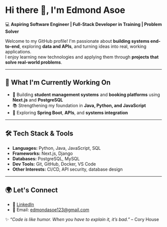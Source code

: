# Hi there 👋, I'm Edmond Asoe  

💻 **Aspiring Software Engineer | Full-Stack Developer in Training | Problem Solver**  

Welcome to my GitHub profile! I'm passionate about **building systems end-to-end**, exploring **data and APIs**, and turning ideas into real, working applications.  
I enjoy learning new technologies and applying them through **projects that solve real-world problems**.  

---

## 🚀 What I'm Currently Working On
- 🔨 Building **student management systems** and **booking platforms** using **Next.js** and **PostgreSQL**  
- 📚 Strengthening my foundation in **Java, Python, and JavaScript**  
- 🌱 Exploring **Spring Boot**, **APIs**, and **systems integration**

---

## 🛠 Tech Stack & Tools
- **Languages:** Python, Java, JavaScript, SQL  
- **Frameworks:** Next.js, Django  
- **Databases:** PostgreSQL, MySQL  
- **Dev Tools:** Git, GitHub, Docker, VS Code  
- **Other Interests:** CI/CD, API security, database design  

---

## 🌍 Let's Connect
- 💼 [LinkedIn](https://www.linkedin.com/in/edmond-asoe-6a5363301/)
- 📧 Email: edmondasoe123@gmail.com  
  

✨ *“Code is like humor. When you have to explain it, it’s bad.”* – Cory House

